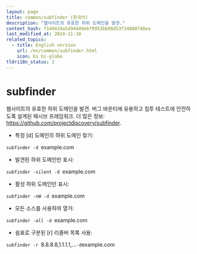 ```yaml
---
layout: page
title: common/subfinder (한국어)
description: "웹사이트의 유효한 하위 도메인을 발견."
content_hash: f149434a5494449ebf9953bb98d53f34880748ea
last_modified_at: 2024-11-10
related_topics:
  - title: English version
    url: /en/common/subfinder.html
    icon: bi bi-globe
tldri18n_status: 2
---
```

# subfinder

웹사이트의 유효한 하위 도메인을 발견.
버그 바운티에 유용하고 침투 테스트에 안전하도록 설계된 패시브 프레임워크.
더 많은 정보: <https://github.com/projectdiscovery/subfinder>.

- 특정 [d] 도메인의 하위 도메인 찾기:

`subfinder -d `<span class="tldr-var badge badge-pill bg-dark-lm bg-white-dm text-white-lm text-dark-dm font-weight-bold">example.com</span>

- 발견된 하위 도메인만 표시:

`subfinder -silent -d `<span class="tldr-var badge badge-pill bg-dark-lm bg-white-dm text-white-lm text-dark-dm font-weight-bold">example.com</span>

- 활성 하위 도메인만 표시:

`subfinder -nW -d `<span class="tldr-var badge badge-pill bg-dark-lm bg-white-dm text-white-lm text-dark-dm font-weight-bold">example.com</span>

- 모든 소스를 사용하여 열거:

`subfinder -all -d `<span class="tldr-var badge badge-pill bg-dark-lm bg-white-dm text-white-lm text-dark-dm font-weight-bold">example.com</span>

- 쉼표로 구분된 [r] 리졸버 목록 사용:

`subfinder -r `<span class="tldr-var badge badge-pill bg-dark-lm bg-white-dm text-white-lm text-dark-dm font-weight-bold">8.8.8.8,1.1.1.1,...</span>` -d `<span class="tldr-var badge badge-pill bg-dark-lm bg-white-dm text-white-lm text-dark-dm font-weight-bold">example.com</span>
